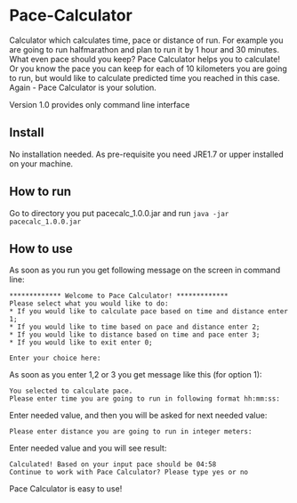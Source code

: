 # Pace-Calculator
Calculator which calculates time, pace or distance of run.
For example you are going to run halfmarathon and plan to run it by 1 hour and 30 minutes. What even pace should you keep? Pace Calculator helps you to calculate!
Or you know the pace you can keep for each of 10 kilometers you are going to run, but would like to calculate predicted time you reached in this case. Again - Pace Calculator is your solution.

Version 1.0 provides only command line interface
 ## Install
 No installation needed. As  pre-requisite you need JRE1.7 or upper installed on your machine.
 ## How to run
 Go to directory you put pacecalc_1.0.0.jar and run
 `java -jar pacecalc_1.0.0.jar`
 ## How to use
 As soon as you run you get following message on the screen in command line:
 ```
 ************* Welcome to Pace Calculator! *************
Please select what you would like to do:
* If you would like to calculate pace based on time and distance enter 1;
* If you would like to time based on pace and distance enter 2;
* If you would like to distance based on time and pace enter 3;
* If you would like to exit enter 0;

Enter your choice here:
```
As soon as you enter 1,2 or 3 you get message like this (for option 1):
```
You selected to calculate pace.
Please enter time you are going to run in following format hh:mm:ss:
```
Enter needed value, and then you will be asked for next needed value:
```
Please enter distance you are going to run in integer meters:
```
Enter needed value and you will see result:

```
Calculated! Based on your input pace should be 04:58
Continue to work with Pace Calculator? Please type yes or no
```
Pace Calculator is easy to use!